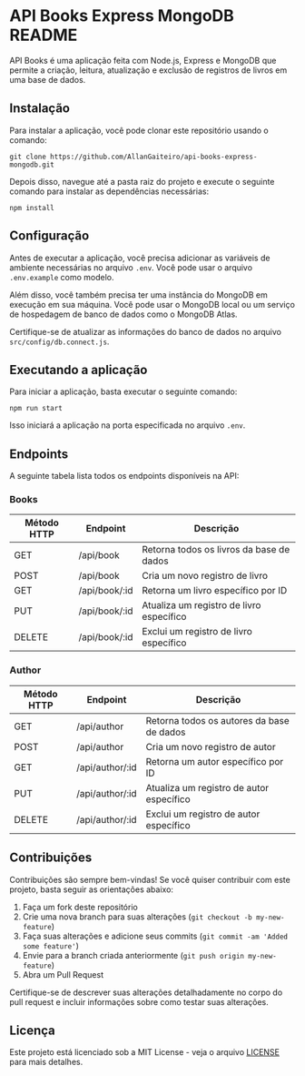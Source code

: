 # API Books Express MongoDB README

API Books é uma aplicação feita com Node.js, Express e MongoDB que permite a criação, leitura, atualização e exclusão de registros de livros em uma base de dados.

## Instalação

Para instalar a aplicação, você pode clonar este repositório usando o comando:

```
git clone https://github.com/AllanGaiteiro/api-books-express-mongodb.git
```

Depois disso, navegue até a pasta raiz do projeto e execute o seguinte comando para instalar as dependências necessárias:

```
npm install
```

## Configuração

Antes de executar a aplicação, você precisa adicionar as variáveis de ambiente necessárias no arquivo `.env`. Você pode usar o arquivo `.env.example` como modelo.

Além disso, você também precisa ter uma instância do MongoDB em execução em sua máquina. Você pode usar o MongoDB local ou um serviço de hospedagem de banco de dados como o MongoDB Atlas.

Certifique-se de atualizar as informações do banco de dados no arquivo `src/config/db.connect.js`.

## Executando a aplicação

Para iniciar a aplicação, basta executar o seguinte comando:

```
npm run start
```

Isso iniciará a aplicação na porta especificada no arquivo `.env`.

## Endpoints

A seguinte tabela lista todos os endpoints disponíveis na API:

### Books

| Método HTTP | Endpoint           | Descrição                                 |
|-------------|--------------------|------------------------------------------|
| GET         | /api/book          | Retorna todos os livros da base de dados |
| POST        | /api/book          | Cria um novo registro de livro            |
| GET         | /api/book/:id      | Retorna um livro específico por ID        |
| PUT         | /api/book/:id      | Atualiza um registro de livro específico  |
| DELETE      | /api/book/:id      | Exclui um registro de livro específico    |

### Author

| Método HTTP | Endpoint           | Descrição                                 |
|-------------|--------------------|------------------------------------------|
| GET         | /api/author          | Retorna todos os autores da base de dados |
| POST        | /api/author          | Cria um novo registro de autor            |
| GET         | /api/author/:id      | Retorna um autor específico por ID        |
| PUT         | /api/author/:id      | Atualiza um registro de autor específico  |
| DELETE      | /api/author/:id      | Exclui um registro de autor específico    |

## Contribuições

Contribuições são sempre bem-vindas! Se você quiser contribuir com este projeto, basta seguir as orientações abaixo:

1. Faça um fork deste repositório
2. Crie uma nova branch para suas alterações (`git checkout -b my-new-feature`)
3. Faça suas alterações e adicione seus commits (`git commit -am 'Added some feature'`)
4. Envie para a branch criada anteriormente (`git push origin my-new-feature`)
5. Abra um Pull Request

Certifique-se de descrever suas alterações detalhadamente no corpo do pull request e incluir informações sobre como testar suas alterações.

## Licença

Este projeto está licenciado sob a MIT License - veja o arquivo [LICENSE](LICENSE) para mais detalhes.
